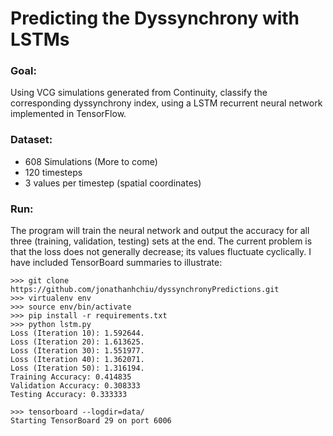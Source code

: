 # Predicting the Dyssynchrony with LSTMs

### Goal: 
Using VCG simulations generated from Continuity, classify the corresponding dyssynchrony index, using
a LSTM recurrent neural network implemented in TensorFlow.

### Dataset:
* 608 Simulations (More to come)
* 120 timesteps 
* 3 values per timestep (spatial coordinates)

### Run:
The program will train the neural network and output the accuracy for all three (training, validation, testing) sets at the end. The current problem is that the loss does not generally decrease; its values fluctuate cyclically. I have included TensorBoard summaries to illustrate: 

``` 
>>> git clone https://github.com/jonathanhchiu/dyssynchronyPredictions.git
>>> virtualenv env
>>> source env/bin/activate
>>> pip install -r requirements.txt
>>> python lstm.py
Loss (Iteration 10): 1.592644.
Loss (Iteration 20): 1.613625.
Loss (Iteration 30): 1.551977.
Loss (Iteration 40): 1.362071.
Loss (Iteration 50): 1.316194.
Training Accuracy: 0.414835
Validation Accuracy: 0.308333
Testing Accuracy: 0.333333

>>> tensorboard --logdir=data/
Starting TensorBoard 29 on port 6006

```
